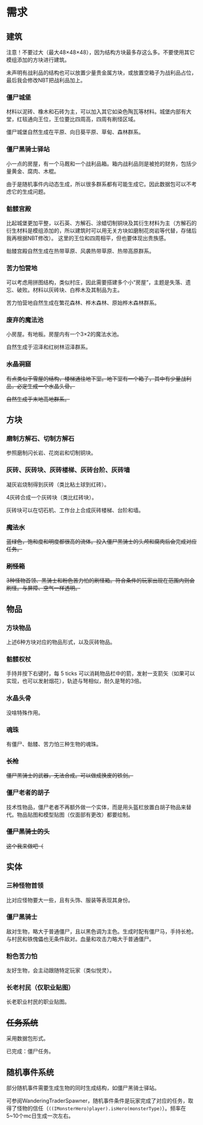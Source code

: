 # 需求

## 建筑

注意！不要过大（最大48×48×48），因为结构方块最多存这么多。不要使用其它模组添加的方块进行建筑。

未声明有战利品的结构也可以放置少量贵金属方块，或放置空箱子为战利品占位，最后我会修改NBT把战利品加上。

### 僵尸城堡

材料以泥砖、橡木和石砖为主，可以加入其它如染色陶瓦等材料。城堡内部有大堂，红毯通向王位，王位要比四周高，四周有刷怪区域。

僵尸城堡自然生成在平原、向日葵平原、草甸、森林群系。

### 僵尸黑骑士驿站

小一点的房屋，有一个马厩和一个战利品箱。箱内战利品则是被抢的财务，包括少量黄金、腐肉、木棍。

由于是随机事件内动态生成，所以很多群系都有可能生成它。因此数据包可以不考虑它的生成问题。

### 骷髅宫殿

比起城堡更加平整，以石英、方解石、涂蜡切制铜块及其衍生材料为主（方解石的衍生材料是模组添加的，所以建筑时可以用无关方块如磨制花岗岩等代替，存储后我再根据NBT修改）。 这里的王位和四周相平，但也要体现出贵族感。

骷髅宫殿自然生成在热带草原、风袭热带草原、热带高原群系。

### 苦力怕营地

可以考虑用拼图结构，类似村庄，因此需要搭建多个小“房屋”，主题是失落、遗忘、破败。材料以灰砖块、白桦木及其制品为主。

苦力怕营地自然生成在繁花森林、桦木森林、原始桦木森林群系。

### 废弃的魔法池

小房屋。有地板。房屋内有一个3×2的魔法水池。

自然生成于沼泽和红树林沼泽群系。

### ~~水晶洞窟~~

~~有点类似于雪屋的结构，楼梯通往地下室。地下室有一个箱子，其中有少量战利品，必定生成一个水晶头骨。~~

~~自然生成于末地高地群系。~~

## 方块

### 磨制方解石、切制方解石

参照磨制闪长岩、花岗岩和切制铜块。

### 灰砖、灰砖块、灰砖楼梯、灰砖台阶、灰砖墙

凝灰岩烧制得到灰砖（类比粘土球到红砖）。

4灰砖合成一个灰砖块（类比红砖块）。

灰砖块可以在切石机、工作台上合成灰砖楼梯、台阶和墙。

### ~~魔法水~~

~~蓝绿色，饱和度和明度都很高的流体。投入僵尸黑骑士的头颅和腐肉后会完成对应任务。~~

### ~~刷怪箱~~

~~3种怪物首领、黑骑士和粉色苦力怕的刷怪箱。符合条件的玩家出现在范围内则会刷怪。与屏障、空气一样透明。~~

## 物品

### 方块物品

上述6种方块对应的物品形式，以及灰砖物品。

### 骷髅权杖

手持并按下右键时，每 5 ticks 可以消耗物品栏中的箭，发射一支箭矢（如果可以实现，也可以发射烟花），轨迹与弩相似，耐久是弩的3倍。

### 水晶头骨

没啥特殊作用。

### 魂珠

有僵尸、骷髅、苦力怕三种生物的魂珠。

### ~~长枪~~

~~僵尸黑骑士的武器，无法合成。可以做成换皮的铁剑。~~

### 僵尸老者的胡子

技术性物品，僵尸老者不再额外做一个实体，而是用头盔栏放置白胡子物品来替代。物品贴图和模型贴图（仅面部有更改）都要绘制。

### ~~僵尸黑骑士的头~~

~~这个我来做吧（~~

## 实体

### 三种怪物首领

比对应怪物要大一些，且有头饰、服装等表现其身份。

### 僵尸黑骑士

敌对生物，略大于普通僵尸，且以黑色调为主色。生成时配有僵尸马，手持长枪。与村民和铁傀儡也无条件敌对。血量和攻击力略大于普通僵尸。

### 粉色苦力怕

友好生物，会主动跟随特定玩家（类似悦灵）。

### 长老村民（仅职业贴图）

长老职业村民的职业贴图。

## ~~任务系统~~

采用数据包形式。

已完成：僵尸任务。

## 随机事件系统

部分随机事件需要生成生物的同时生成结构，如僵尸黑骑士驿站。

可参阅WanderingTraderSpawner，随机事件条件是玩家完成了对应的任务，取得了怪物的信任（`((IMonsterHero)player).isHero(monsterType)`）。频率在5~10个mc日生成一次左右。